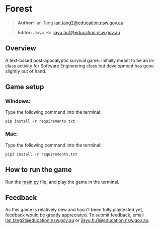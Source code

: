 # Forest

> **Author:** Ian Tang <ian.tang2@education.nsw.gov.au>
> 
> **Editor:** Jiayu Hu <jiayu.hu1@education.nsw.gov.au>

## Overview
A text-based post-apocalyptic survival game.
Initially meant to be an in-class activity for Software Engineering class but development has gone slightly out of hand.

## Game setup
### Windows:
Type the following command into the terminal:
```
pip install -r requirements.txt
```
### Mac:
Type the following command into the terminal:
```
pip3 install -r requirements.txt
```

## How to run the game
Run the [main.py](main.py) file, and play the game in the terminal.

## Feedback
As this game is relatively new and hasn't been fully playtested yet, feedback would be greatly appreciated.
To submit feedback, email <ian.tang2@education.nsw.gov.au> or <jiayu.hu1@education.nsw.gov.au>.
